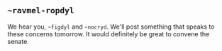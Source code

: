 ## `~ravmel-ropdyl`
We hear you, `~figdyl` and `~nocryd`.  We'll post something that speaks to these concerns tomorrow.  It would definitely be great to convene the senate.
